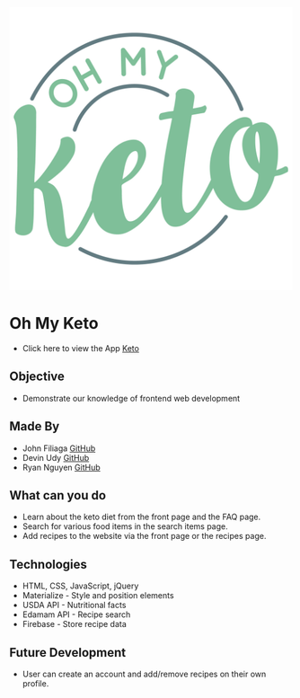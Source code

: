![Oh My Keto](image/ohmyketo-logo.jpg)

# Oh My Keto 
* Click here to view the App [Keto](https://dmudy.github.io/OhMyKeto/index.html)
## Objective
* Demonstrate our knowledge of frontend web development

## Made By
* John Filiaga [GitHub](https://github.com/jdfili)
* Devin Udy [GitHub](https://github.com/dmudy)
* Ryan Nguyen [GitHub](https://github.com/2d-ink)

## What can you do
* Learn about the keto diet from the front page and the FAQ page.
* Search for various food items in the search items page.
* Add recipes to the website via the front page or the recipes page.

## Technologies
* HTML, CSS, JavaScript, jQuery
* Materialize - Style and position elements
* USDA API - Nutritional facts
* Edamam API - Recipe search
* Firebase - Store recipe data

## Future Development
* User can create an account and add/remove recipes on their own profile. 
